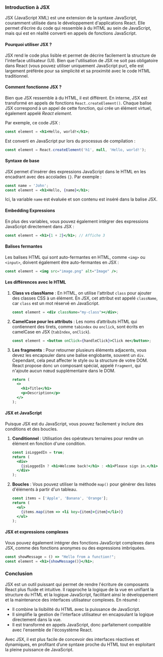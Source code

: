 ### Introduction à JSX

JSX (JavaScript XML) est une extension de la syntaxe JavaScript, couramment utilisée dans le développement d'applications React. Elle permet d’écrire du code qui ressemble à du HTML au sein de JavaScript, mais qui est en réalité converti en appels de fonctions JavaScript. 

#### Pourquoi utiliser JSX ?
JSX rend le code plus lisible et permet de décrire facilement la structure de l'interface utilisateur (UI). Bien que l'utilisation de JSX ne soit pas obligatoire dans React (vous pouvez utiliser uniquement JavaScript pur), elle est largement préférée pour sa simplicité et sa proximité avec le code HTML traditionnel.

#### Comment fonctionne JSX ?
Bien que JSX ressemble à du HTML, il est différent. En interne, JSX est transformé en appels de fonctions `React.createElement()`. Chaque balise JSX correspond à un appel de cette fonction, qui crée un élément virtuel, également appelé *React element*.

Par exemple, ce code JSX :
```jsx
const element = <h1>Hello, world!</h1>;
```
Est converti en JavaScript pur lors du processus de compilation :
```js
const element = React.createElement('h1', null, 'Hello, world!');
```

#### Syntaxe de base
JSX permet d'insérer des expressions JavaScript dans le HTML en les encadrant avec des accolades `{}`. Par exemple :
```jsx
const name = 'John';
const element = <h1>Hello, {name}</h1>;
```
Ici, la variable `name` est évaluée et son contenu est inséré dans la balise JSX.

#### Embedding Expressions
En plus des variables, vous pouvez également intégrer des expressions JavaScript directement dans JSX :
```jsx
const element = <h1>{1 + 2}</h1>; // Affiche 3
```

#### Balises fermantes
Les balises HTML qui sont auto-fermantes en HTML, comme `<img>` ou `<input>`, doivent également être auto-fermantes en JSX :
```jsx
const element = <img src="image.png" alt="Image" />;
```

#### Les différences avec le HTML
1. **Class vs className** : En HTML, on utilise l'attribut `class` pour ajouter des classes CSS à un élément. En JSX, cet attribut est appelé `className`, car `class` est un mot réservé en JavaScript.
    ```jsx
    const element = <div className="my-class"></div>;
    ```

2. **CamelCase pour les attributs** : Les noms d’attributs HTML qui contiennent des tirets, comme `tabindex` ou `onclick`, sont écrits en camelCase en JSX (`tabIndex`, `onClick`).
    ```jsx
    const element = <button onClick={handleClick}>Click me</button>;
    ```

3. **Les fragments** : Pour retourner plusieurs éléments adjacents, vous devez les encapsuler dans une balise englobante, souvent un `div`. Cependant, cela peut affecter le style ou la structure de votre DOM. React propose donc un composant spécial, appelé `Fragment`, qui n'ajoute aucun nœud supplémentaire dans le DOM.
    ```jsx
    return (
      <>
        <h1>Title</h1>
        <p>Description</p>
      </>
    );
    ```

#### JSX et JavaScript
Puisque JSX est du JavaScript, vous pouvez facilement y inclure des conditions et des boucles.

1. **Conditionnel** : Utilisation des opérateurs ternaires pour rendre un élément en fonction d'une condition.
    ```jsx
    const isLoggedIn = true;
    return (
      <div>
        {isLoggedIn ? <h1>Welcome back!</h1> : <h1>Please sign in.</h1>}
      </div>
    );
    ```

2. **Boucles** : Vous pouvez utiliser la méthode `map()` pour générer des listes d'éléments à partir d'un tableau.
    ```jsx
    const items = ['Apple', 'Banana', 'Orange'];
    return (
      <ul>
        {items.map(item => <li key={item}>{item}</li>)}
      </ul>
    );
    ```

#### JSX et expressions complexes
Vous pouvez également intégrer des fonctions JavaScript complexes dans JSX, comme des fonctions anonymes ou des expressions imbriquées.
```jsx
const showMessage = () => "Hello from a function!";
const element = <h1>{showMessage()}</h1>;
```

### Conclusion

JSX est un outil puissant qui permet de rendre l'écriture de composants React plus fluide et intuitive. Il rapproche la logique de la vue en unifiant la structure du HTML et la logique JavaScript, facilitant ainsi le développement et la maintenance des interfaces utilisateur complexes. En résumé :
- Il combine la lisibilité du HTML avec la puissance de JavaScript.
- Il simplifie la gestion de l'interface utilisateur en encapsulant la logique directement dans la vue.
- Il est transformé en appels JavaScript, donc parfaitement compatible avec l'ensemble de l'écosystème React.

Avec JSX, il est plus facile de concevoir des interfaces réactives et dynamiques, en profitant d’une syntaxe proche du HTML tout en exploitant la pleine puissance de JavaScript.